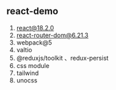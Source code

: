 ## react-demo

1. react@18.2.0
2. react-router-dom@6.21.3
3. webpack@5
4. valtio
5. @reduxjs/toolkit 、redux-persist
6. css module
7. tailwind
8. unocss
